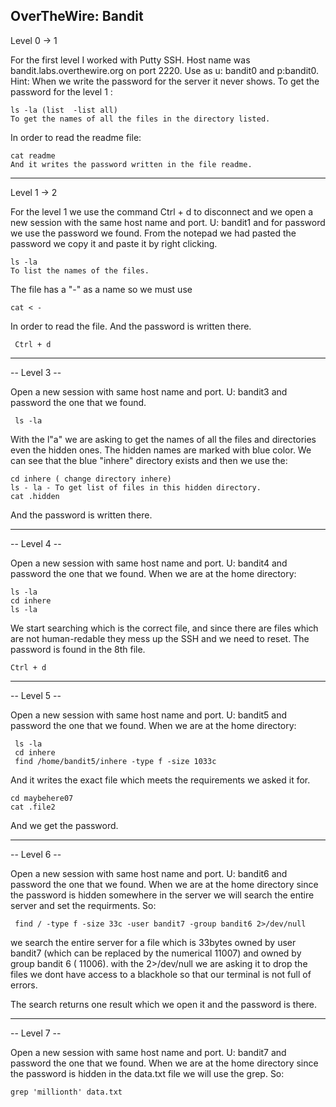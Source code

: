 OverTheWire: Bandit
------------------------------------------------------------------------------------------

Level 0 -> 1

For the first level I worked with Putty SSH. Host name was bandit.labs.overthewire.org on port 2220. Use as u: bandit0 and p:bandit0. Hint: When we write the password for the server it never shows. To get the password for the level 1 :

    ls -la (list  -list all)
    To get the names of all the files in the directory listed.
  
In order to read the readme file:

    cat readme 
    And it writes the password written in the file readme.
_______________________________________________________________________________________
Level 1 -> 2

For the level 1 we use the command Ctrl + d to disconnect and we open a new session with the same host name and port. U: bandit1 and for password we use the password we found. From the notepad we had pasted the password we copy it and paste it by right clicking.

    ls -la 
    To list the names of the files.

The file has a "-" as a name so we must use

    cat < -
    
In order to read the file. And the password is written there.

     Ctrl + d
__________________________________________________________________________________________

-- Level 3 --

Open a new session with same host name and port. U: bandit3 and password the one that we found.

     ls -la
     
With the l"a" we are asking to get the names of all the files and directories even the hidden ones. The hidden names are marked with blue color. We can see that the blue "inhere" directory exists and then we use the:

    cd inhere ( change directory inhere)
    ls - la - To get list of files in this hidden directory.
    cat .hidden 
    
And the password is written there.
__________________________________________________________________________________________

-- Level 4 -- 

Open a new session with same host name and port. U: bandit4 and password the one that we found. When we are at the home directory:

    ls -la
    cd inhere
    ls -la
  
We start searching which is the correct file, and since there are files which are not human-redable they mess up the SSH and we need to reset. The password is found in the 8th file.

    Ctrl + d
___________________________________________________________________________________________

-- Level 5 --

Open a new session with same host name and port. U: bandit5 and password the one that we found. When we are at the home directory:

     ls -la
     cd inhere
     find /home/bandit5/inhere -type f -size 1033c 
  
And it writes the exact file which meets the requirements we asked it for.

    cd maybehere07
    cat .file2
    
And we get the password.
_____________________________________________________________________________________________

-- Level 6 --

Open a new session with same host name and port. U: bandit6 and password the one that we found. When we are at the home directory since the password is hidden somewhere in the server we will search the entire server and set the requirments. So:

     find / -type f -size 33c -user bandit7 -group bandit6 2>/dev/null
     
we search the entire server for a file which is 33bytes owned by user bandit7 (which can be replaced by the numerical 11007) and owned by group bandit 6 ( 11006). with the 2>/dev/null we are asking it to drop the files we dont have access to a blackhole so that our terminal is not full of errors.

The search returns one result which we open it and the password is there.
______________________________________________________________________________________________

-- Level 7 --

Open a new session with same host name and port. U: bandit7 and password the one that we found. When we are at the home directory since the password is hidden in the data.txt file we will use the grep. So:

    grep 'millionth' data.txt
    

